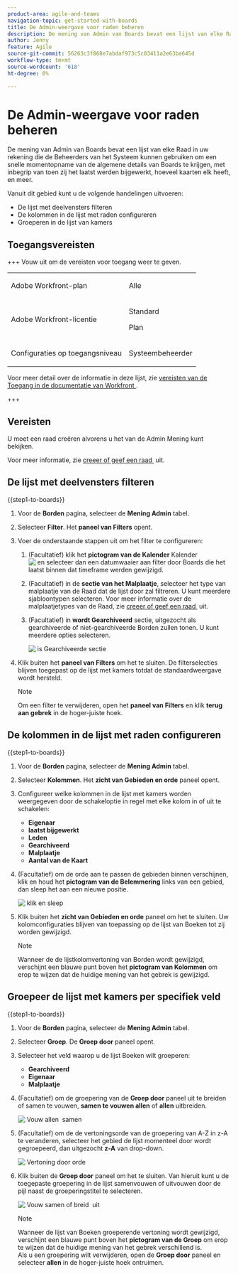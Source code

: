 ```yaml
---
product-area: agile-and-teams
navigation-topic: get-started-with-boards
title: De Admin-weergave voor raden beheren
description: De mening van Admin van Boards bevat een lijst van elke Raad in uw rekening die de Beheerders van het Systeem kunnen gebruiken om een snelle momentopname van de algemene details van Boards te krijgen.
author: Jenny
feature: Agile
source-git-commit: 56263c3f868e7abdaf973c5c03411a2e63ba645d
workflow-type: tm+mt
source-wordcount: '618'
ht-degree: 0%

---
```


# De Admin-weergave voor raden beheren

De mening van Admin van Boards bevat een lijst van elke Raad in uw rekening die de Beheerders van het Systeem kunnen gebruiken om een snelle momentopname van de algemene details van Boards te krijgen, met inbegrip van toen zij het laatst werden bijgewerkt, hoeveel kaarten elk heeft, en meer.

Vanuit dit gebied kunt u de volgende handelingen uitvoeren:

* De lijst met deelvensters filteren
* De kolommen in de lijst met raden configureren
* Groeperen in de lijst van kamers

## Toegangsvereisten

+++ Vouw uit om de vereisten voor toegang weer te geven.

<table style="table-layout:auto"> 
 <col> 
 </col> 
 <col> 
 </col> 
 <tbody> 
  <tr> 
   <td role="rowheader">Adobe Workfront-plan</td> 
   <td> <p>Alle</p> </td> 
  </tr> 
  <tr> 
   <td role="rowheader">Adobe Workfront-licentie</td> 
   <td> <p>Standard</p>
        <p> Plan </p></td> 
  </tr> 
    <tr> 
   <td role="rowheader">Configuraties op toegangsniveau</td> 
   <td> <p>Systeembeheerder </p>
        </td> 
  </tr> 
 </tbody> 
</table>

Voor meer detail over de informatie in deze lijst, zie [&#x200B; vereisten van de Toegang in de documentatie van Workfront &#x200B;](/help/quicksilver/administration-and-setup/add-users/access-levels-and-object-permissions/access-level-requirements-in-documentation.md).

+++

## Vereisten

U moet een raad creëren alvorens u het van de Admin Mening kunt bekijken.

Voor meer informatie, zie [&#x200B; creeer of geef een raad &#x200B;](/help/quicksilver/agile/get-started-with-boards/create-edit-board.md) uit.

## De lijst met deelvensters filteren

{{step1-to-boards}}

1. Voor de **Borden** pagina, selecteer de **Mening Admin** tabel.

1. Selecteer **Filter**. Het **paneel van Filters** opent.

1. Voer de onderstaande stappen uit om het filter te configureren:

   1. (Facultatief) klik het **pictogram van de Kalender** Kalender ![&#x200B; en selecteer dan een datumwaaier aan filter door Boards die het laatst binnen dat timeframe werden gewijzigd.](assets/calendar-icon.png)

   1. (Facultatief) in de **sectie van het Malplaatje**, selecteer het type van malplaatje van de Raad dat de lijst door zal filtreren. U kunt meerdere sjabloontypen selecteren.
Voor meer informatie over de malplaatjetypes van de Raad, zie [&#x200B; creeer of geef een raad &#x200B;](/help/quicksilver/agile/get-started-with-boards/create-edit-board.md) uit.

   1. (Facultatief) in **wordt Gearchiveerd** sectie, uitgezocht als gearchiveerde of niet-gearchiveerde Borden zullen tonen. U kunt meerdere opties selecteren.

      ![&#x200B; is Gearchiveerde sectie &#x200B;](assets/is-archived-section.png)

1. Klik buiten het **paneel van Filters** om het te sluiten. De filterselecties blijven toegepast op de lijst met kamers totdat de standaardweergave wordt hersteld.

   >[!NOTE]
   >
   >Om een filter te verwijderen, open het **paneel van Filters** en klik **terug aan gebrek** in de hoger-juiste hoek.

## De kolommen in de lijst met raden configureren

{{step1-to-boards}}

1. Voor de **Borden** pagina, selecteer de **Mening Admin** tabel.

1. Selecteer **Kolommen**. Het **zicht van Gebieden en orde** paneel opent.

1. Configureer welke kolommen in de lijst met kamers worden weergegeven door de schakeloptie in regel met elke kolom in of uit te schakelen:

   * **Eigenaar**
   * **laatst bijgewerkt**
   * **Leden**
   * **Gearchiveerd**
   * **Malplaatje**
   * **Aantal van de Kaart**

1. (Facultatief) om de orde aan te passen de gebieden binnen verschijnen, klik en houd het **pictogram van de Belemmering** links van een gebied, dan sleep het aan een nieuwe positie.

   ![&#x200B; klik en sleep &#x200B;](assets/click-and-drag.png)

1. Klik buiten het **zicht van Gebieden en orde** paneel om het te sluiten. Uw kolomconfiguraties blijven van toepassing op de lijst van Boeken tot zij worden gewijzigd.

   >[!NOTE]
   >
   > Wanneer de de lijstkolomvertoning van Borden wordt gewijzigd, verschijnt een blauwe punt boven het **pictogram van Kolommen** om erop te wijzen dat de huidige mening van het gebrek is gewijzigd.

## Groepeer de lijst met kamers per specifiek veld

{{step1-to-boards}}

1. Voor de **Borden** pagina, selecteer de **Mening Admin** tabel.

1. Selecteer **Groep**. De **Groep door** paneel opent.

1. Selecteer het veld waarop u de lijst Boeken wilt groeperen:

   * **Gearchiveerd**
   * **Eigenaar**
   * **Malplaatje**

1. (Facultatief) om de groepering van de **Groep door** paneel uit te breiden of samen te vouwen, **samen te vouwen allen** of **allen** uitbreiden.

   ![&#x200B; Vouw allen &#x200B;](assets/collapse-all.png) samen

1. (Facultatief) om de de vertoningsorde van de groepering van A-Z in z-A te veranderen, selecteer het gebied de lijst momenteel door wordt gegroepeerd, dan uitgezocht **z-A** van drop-down.

   ![&#x200B; Vertoning door orde &#x200B;](assets/display-by-order.png)

1. Klik buiten de **Groep door** paneel om het te sluiten. Van hieruit kunt u de toegepaste groepering in de lijst samenvouwen of uitvouwen door de pijl naast de groeperingstitel te selecteren.

   ![&#x200B; Vouw samen of breid &#x200B;](assets/collapse-or-expand.png) uit

   >[!NOTE]
   >   
   >Wanneer de lijst van Boeken groeperende vertoning wordt gewijzigd, verschijnt een blauwe punt boven het **pictogram van de Groep** om erop te wijzen dat de huidige mening van het gebrek verschillend is. <br>
   >Als u een groepering wilt verwijderen, open de **Groep door** paneel en selecteer **allen** in de hoger-juiste hoek ontruimen.
